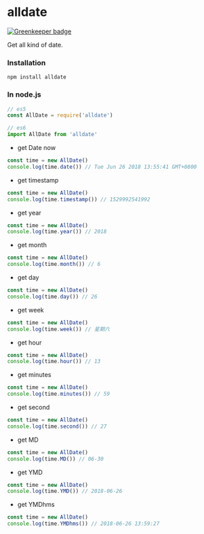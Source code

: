 # alldate

[![Greenkeeper badge](https://badges.greenkeeper.io/AlfieriChou/alldate.svg)](https://greenkeeper.io/)

Get all kind of date.

### Installation

```
npm install alldate
```

### In node.js
```javascript
// es5
const AllDate = require('alldate')

// es6
import AllDate from 'alldate'
```

* get Date now
```javascript
const time = new AllDate()
console.log(time.date()) // Tue Jun 26 2018 13:55:41 GMT+0800
```

* get timestamp
```javascript
const time = new AllDate()
console.log(time.timestamp()) // 1529992541992
```

* get year
```javascript
const time = new AllDate()
console.log(time.year()) // 2018
```

* get month
```javascript
const time = new AllDate()
console.log(time.month()) // 6
```

* get day
```javascript
const time = new AllDate()
console.log(time.day()) // 26
```

* get week
```javascript
const time = new AllDate()
console.log(time.week()) // 星期六
```

* get hour
```javascript
const time = new AllDate()
console.log(time.hour()) // 13
```

* get minutes
```javascript
const time = new AllDate()
console.log(time.minutes()) // 59
```

* get second
```javascript
const time = new AllDate()
console.log(time.second()) // 27
```

* get MD
```javascript
const time = new AllDate()
console.log(time.MD()) // 06-30
```

* get YMD
```javascript
const time = new AllDate()
console.log(time.YMD()) // 2018-06-26
```

* get YMDhms
```javascript
const time = new AllDate()
console.log(time.YMDhms()) // 2018-06-26 13:59:27
```